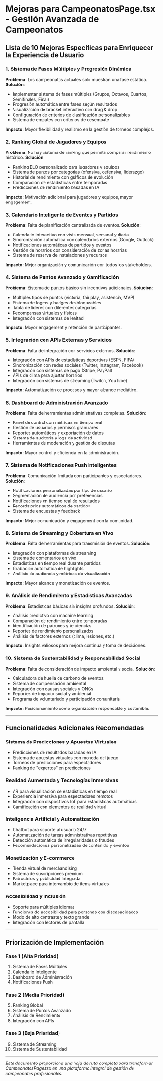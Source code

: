 # Mejoras para CampeonatosPage.tsx - Gestión Avanzada de Campeonatos

## Lista de 10 Mejoras Específicas para Enriquecer la Experiencia de Usuario

### 1. **Sistema de Fases Múltiples y Progresión Dinámica**
**Problema**: Los campeonatos actuales solo muestran una fase estática.
**Solución**:
- Implementar sistema de fases múltiples (Grupos, Octavos, Cuartos, Semifinales, Final)
- Progresión automática entre fases según resultados
- Visualización de bracket interactivo con drag & drop
- Configuración de criterios de clasificación personalizables
- Sistema de empates con criterios de desempate

**Impacto**: Mayor flexibilidad y realismo en la gestión de torneos complejos.

### 2. **Ranking Global de Jugadores y Equipos**
**Problema**: No hay sistema de ranking que permita comparar rendimiento histórico.
**Solución**:
- Ranking ELO personalizado para jugadores y equipos
- Sistema de puntos por categorías (ofensiva, defensiva, liderazgo)
- Historial de rendimiento con gráficos de evolución
- Comparación de estadísticas entre temporadas
- Predicciones de rendimiento basadas en IA

**Impacto**: Motivación adicional para jugadores y equipos, mayor engagement.

### 3. **Calendario Inteligente de Eventos y Partidos**
**Problema**: Falta de planificación centralizada de eventos.
**Solución**:
- Calendario interactivo con vista mensual, semanal y diaria
- Sincronización automática con calendarios externos (Google, Outlook)
- Notificaciones automáticas de partidos y eventos
- Gestión de horarios con consideración de zonas horarias
- Sistema de reserva de instalaciones y recursos

**Impacto**: Mejor organización y comunicación con todos los stakeholders.

### 4. **Sistema de Puntos Avanzado y Gamificación**
**Problema**: Sistema de puntos básico sin incentivos adicionales.
**Solución**:
- Múltiples tipos de puntos (victoria, fair play, asistencia, MVP)
- Sistema de logros y badges desbloqueables
- Tabla de líderes con diferentes categorías
- Recompensas virtuales y físicas
- Integración con sistemas de lealtad

**Impacto**: Mayor engagement y retención de participantes.

### 5. **Integración con APIs Externas y Servicios**
**Problema**: Falta de integración con servicios externos.
**Solución**:
- Integración con APIs de estadísticas deportivas (ESPN, FIFA)
- Sincronización con redes sociales (Twitter, Instagram, Facebook)
- Integración con sistemas de pago (Stripe, PayPal)
- APIs de clima para ajustar horarios
- Integración con sistemas de streaming (Twitch, YouTube)

**Impacto**: Automatización de procesos y mayor alcance mediático.

### 6. **Dashboard de Administración Avanzado**
**Problema**: Falta de herramientas administrativas completas.
**Solución**:
- Panel de control con métricas en tiempo real
- Gestión de usuarios y permisos granulares
- Reportes automáticos y exportación de datos
- Sistema de auditoría y logs de actividad
- Herramientas de moderación y gestión de disputas

**Impacto**: Mayor control y eficiencia en la administración.

### 7. **Sistema de Notificaciones Push Inteligentes**
**Problema**: Comunicación limitada con participantes y espectadores.
**Solución**:
- Notificaciones personalizadas por tipo de usuario
- Segmentación de audiencia por preferencias
- Notificaciones en tiempo real de resultados
- Recordatorios automáticos de partidos
- Sistema de encuestas y feedback

**Impacto**: Mejor comunicación y engagement con la comunidad.

### 8. **Sistema de Streaming y Cobertura en Vivo**
**Problema**: Falta de herramientas para transmisión de eventos.
**Solución**:
- Integración con plataformas de streaming
- Sistema de comentarios en vivo
- Estadísticas en tiempo real durante partidos
- Grabación automática de highlights
- Análisis de audiencia y métricas de visualización

**Impacto**: Mayor alcance y monetización de eventos.

### 9. **Análisis de Rendimiento y Estadísticas Avanzadas**
**Problema**: Estadísticas básicas sin insights profundos.
**Solución**:
- Análisis predictivo con machine learning
- Comparación de rendimiento entre temporadas
- Identificación de patrones y tendencias
- Reportes de rendimiento personalizados
- Análisis de factores externos (clima, lesiones, etc.)

**Impacto**: Insights valiosos para mejora continua y toma de decisiones.

### 10. **Sistema de Sustentabilidad y Responsabilidad Social**
**Problema**: Falta de consideración de impacto ambiental y social.
**Solución**:
- Calculadora de huella de carbono de eventos
- Sistema de compensación ambiental
- Integración con causas sociales y ONGs
- Reportes de impacto social y ambiental
- Programa de voluntariado y participación comunitaria

**Impacto**: Posicionamiento como organización responsable y sostenible.

---

## Funcionalidades Adicionales Recomendadas

### **Sistema de Predicciones y Apuestas Virtuales**
- Predicciones de resultados basadas en IA
- Sistema de apuestas virtuales con moneda del juego
- Torneos de predicciones para espectadores
- Ranking de "expertos" en predicciones

### **Realidad Aumentada y Tecnologías Inmersivas**
- AR para visualización de estadísticas en tiempo real
- Experiencia inmersiva para espectadores remotos
- Integración con dispositivos IoT para estadísticas automáticas
- Gamificación con elementos de realidad virtual

### **Inteligencia Artificial y Automatización**
- Chatbot para soporte al usuario 24/7
- Automatización de tareas administrativas repetitivas
- Detección automática de irregularidades o fraudes
- Recomendaciones personalizadas de contenido y eventos

### **Monetización y E-commerce**
- Tienda virtual de merchandising
- Sistema de suscripciones premium
- Patrocinios y publicidad integrada
- Marketplace para intercambio de items virtuales

### **Accesibilidad y Inclusión**
- Soporte para múltiples idiomas
- Funciones de accesibilidad para personas con discapacidades
- Modo de alto contraste y texto grande
- Integración con lectores de pantalla

---

## Priorización de Implementación

### **Fase 1 (Alta Prioridad)**
1. Sistema de Fases Múltiples
2. Calendario Inteligente
3. Dashboard de Administración
4. Notificaciones Push

### **Fase 2 (Media Prioridad)**
5. Ranking Global
6. Sistema de Puntos Avanzado
7. Análisis de Rendimiento
8. Integración con APIs

### **Fase 3 (Baja Prioridad)**
9. Sistema de Streaming
10. Sistema de Sustentabilidad

---

*Este documento proporciona una hoja de ruta completa para transformar CampeonatosPage.tsx en una plataforma integral de gestión de campeonatos profesionales.*
